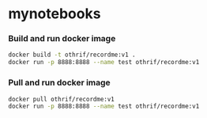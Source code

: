 # mynotebooks

### Build and run docker image
``` bash 
docker build -t othrif/recordme:v1 .
docker run -p 8888:8888 --name test othrif/recordme:v1
```


### Pull and run docker image
``` bash
docker pull othrif/recordme:v1
docker run -p 8888:8888 --name test othrif/recordme:v1
```